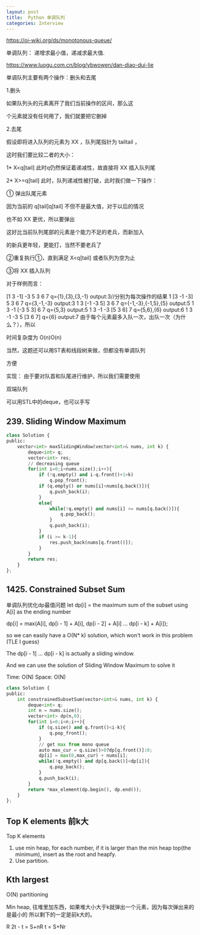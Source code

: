 ```yaml
---
layout: post
title:  Python 单调队列
categories: Interview
---
```


https://oi-wiki.org/ds/monotonous-queue/

单调队列：
递增求最小值，递减求最大值.

https://www.luogu.com.cn/blog/ybwowen/dan-diao-dui-lie

单调队列主要有两个操作：删头和去尾

1.删头

如果队列头的元素离开了我们当前操作的区间，那么这

个元素就没有任何用了，我们就要把它删掉

2.去尾

假设即将进入队列的元素为 XX ，队列尾指针为 tailtail ，

这时我们要比较二者的大小：

1* X<q[tail] 
此时q仍然保证着递减性，故直接将 XX 插入队列尾

2* X>=q[tail]
此时，队列递减性被打破，此时我们做一下操作：

① 弹出队尾元素

因为当前的 q[tail]q[tail] 不但不是最大值，对于以后的情况

也不如 XX 更优，所以要弹出

这好比当前队列尾部的元素是个能力不足的老兵，而新加入

的新兵更年轻，更能打，当然不要老兵了

②重复执行①，直到满足 X<q[tail] 或者队列为空为止

③将 XX 插入队列

对于样例而言：

[1 3 -1] -3 5 3 6 7 
q={1},{3},{3,-1} output:3//分别为每次操作的结果
1 [3 -1 -3] 5 3 6 7 
q={3,-1,-3} output:3
1 3 [-1 -3 5] 3 6 7
q={-1,-3},{-1,5},{5} output:5
1 3 -1 [-3 5 3] 6 7
q={5,3} output:5
1 3 -1 -3 [5 3 6] 7 
q={5,6},{6} output:6
1 3 -1 -3 5 [3 6 7]
q={6} output:7
由于每个元素最多入队一次，出队一次（为什么？），所以

时间复杂度为 O(n)O(n)

当然，这题还可以用ST表和线段树来做，但都没有单调队列

方便

实现：
由于要对队首和队尾进行维护，所以我们需要使用

双端队列

可以用STL中的deque，也可以手写

## 239. Sliding Window Maximum
```py
class Solution {
public:
    vector<int> maxSlidingWindow(vector<int>& nums, int k) {
        deque<int> q;
        vector<int> res;
        // decreasing queue
        for(int i=0;i<nums.size();i++){
            if (!q.empty() and i-q.front()+1>k)
                q.pop_front();
            if (q.empty() or nums[i]<nums[q.back()]){
                q.push_back(i);
            }
            else{
                while(!q.empty() and nums[i] >= nums[q.back()]){
                    q.pop_back();
                }
                q.push_back(i);
            }
            if (i >= k-1){
                res.push_back(nums[q.front()]);
            }
        }
        return res;
    }
};
```

## 1425. Constrained Subset Sum
单调队列优化dp最值问题
let dp[i] = the maximum sum of the subset using A[i] as the ending number

dp[i] = max(A[i], dp[i - 1] + A[i], dp[i - 2] + A[i] ... dp[i - k] + A[i]);

so we can easily have a O(N* k) solution, which won't work in this problem (TLE I guess)

The dp[i - 1] ... dp[i - k] is actually a sliding window.

And we can use the solution of Sliding Window Maximum to solve it

Time: O(N)
Space: O(N)


```py
class Solution {
public:
    int constrainedSubsetSum(vector<int>& nums, int k) {
        deque<int> q;
        int n = nums.size();
        vector<int> dp(n,0);
        for(int i=0;i<n;i++){
            if (q.size() and q.front()<i-k){
                q.pop_front();
            }
            // get max from mono queue
            auto max_cur = q.size()>0?dp[q.front()]:0;
            dp[i] = max(0,max_cur) + nums[i];
            while(!q.empty() and dp[q.back()]<dp[i]){
                q.pop_back();
            }
            q.push_back(i);
        }
        return *max_element(dp.begin(), dp.end());
    }
};
```

## Top K elements 前k大
Top K elements
1. use min heap, for each number, if it is larger than the min heap top(the minimum), insert as the root and heapfy.
2. Use partition.

## Kth largest 
O(N) partitioning

Min heap, 往堆里加东西，如果堆大小大于k就弹出一个元素，因为每次弹出来的是最小的
所以剩下的一定是前k大的。

R
2t - t = S+nR
t = S+Nr

